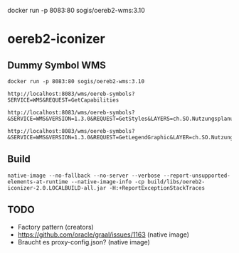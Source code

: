 docker run -p 8083:80 sogis/oereb2-wms:3.10
# oereb2-iconizer

## Dummy Symbol WMS
```
docker run -p 8083:80 sogis/oereb2-wms:3.10
```
```
http://localhost:8083/wms/oereb-symbols?SERVICE=WMS&REQUEST=GetCapabilities
```

```
http://localhost:8083/wms/oereb-symbols?&SERVICE=WMS&VERSION=1.3.0&REQUEST=GetStyles&LAYERS=ch.SO.NutzungsplanungGrundnutzung&STYLE=default&SLD_VERSION=1.1.0
```

```
http://localhost:8083/wms/oereb-symbols?&SERVICE=WMS&VERSION=1.3.0&REQUEST=GetLegendGraphic&LAYER=ch.SO.NutzungsplanungGrundnutzung&FORMAT=image/png&STYLE=default&SLD_VERSION=1.1.0
```

## Build
```
native-image --no-fallback --no-server --verbose --report-unsupported-elements-at-runtime --native-image-info -cp build/libs/oereb2-iconizer-2.0.LOCALBUILD-all.jar -H:+ReportExceptionStackTraces
```

## TODO
- Factory pattern (creators)
- https://github.com/oracle/graal/issues/1163 (native image)
- Braucht es proxy-config.json? (native image)
